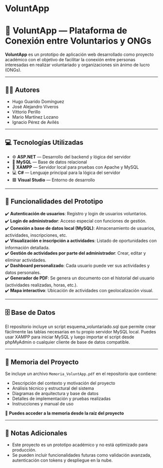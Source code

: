 # VoluntApp

# 🤝 VoluntApp — Plataforma de Conexión entre Voluntarios y ONGs

**VoluntApp** es un prototipo de aplicación web desarrollado como proyecto académico con el objetivo de facilitar la conexión entre personas interesadas en realizar voluntariado y organizaciones sin ánimo de lucro (ONGs).

---

## 👨‍💻 Autores

- Hugo Guarido Domínguez  
- José Alejandro Viveros  
- Vittorio Perillo  
- Mario Martínez Lozano  
- Ignacio Pérez de Avilés  

---

## 💻 Tecnologías Utilizadas

- ⚙️ **ASP.NET** — Desarrollo del backend y lógica del servidor  
- 🐬 **MySQL** — Base de datos relacional  
- 🧰 **XAMPP** — Servidor local para pruebas con Apache y MySQL  
- 💻 **C#** — Lenguaje principal para la lógica del servidor  
- 🟪 **Visual Studio** — Entorno de desarrollo

---

## 🚀 Funcionalidades del Prototipo

✔️ **Autenticación de usuarios**: Registro y login de usuarios voluntarios.  
✔️ **Login de administrador**: Acceso especial con funciones de gestión.  
✔️ **Conexión a base de datos local (MySQL)**: Almacenamiento de usuarios, actividades, inscripciones, etc.  
✔️ **Visualización e inscripción a actividades**: Listado de oportunidades con información detallada.  
✔️ **Gestión de actividades por parte del administrador**: Crear, editar y eliminar actividades.  
✔️ **Dashboard personalizado**: Cada usuario puede ver sus actividades y datos personales.  
✔️ **Generador de PDF**: Se genera un documento con el historial del usuario (actividades realizadas, horas, etc.).  
✔️ **Mapa interactivo**: Ubicación de actividades con geolocalización visual.

---

## 🗄️ Base de Datos

El repositorio incluye un script esquema_voluntariado.sql que permite crear fácilmente las tablas necesarias en tu propio servidor MySQL local. Puedes usar XAMPP para iniciar MySQL y luego importar el script desde phpMyAdmin o cualquier cliente de base de datos compatible.

---

## 📘 Memoria del Proyecto

Se incluye un archivo `Memoria_VoluntApp.pdf` en el repositorio que contiene:

- Descripción del contexto y motivación del proyecto  
- Análisis técnico y estructural del sistema  
- Diagramas de arquitectura y base de datos  
- Detalles de implementación y pruebas realizadas
- Instrucciones y manual de uso

📎 **Puedes acceder a la memoria desde la raíz del proyecto**

---

## 📌 Notas Adicionales

- Este proyecto es un prototipo académico y no está optimizado para producción.  
- Se pueden incluir funcionalidades futuras como validación avanzada, autenticación con tokens y despliegue en la nube.  
